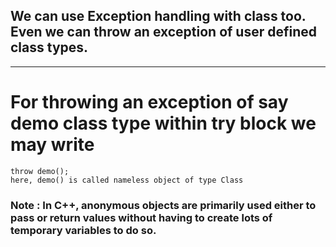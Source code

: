 ## We can use Exception handling with class too. Even we can throw an exception of user defined class types. 
---

# For throwing an exception of say demo class type within try block we may write 

```
throw demo();
here, demo() is called nameless object of type Class
```

### Note : In C++, anonymous objects are primarily used either to pass or return values without having to create lots of temporary variables to do so.